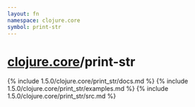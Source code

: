 ```yaml
---
layout: fn
namespace: clojure.core
symbol: print-str
---
```


# [clojure.core](../)/print-str

{% include 1.5.0/clojure.core/print_str/docs.md %}
{% include 1.5.0/clojure.core/print_str/examples.md %}
{% include 1.5.0/clojure.core/print_str/src.md %}


